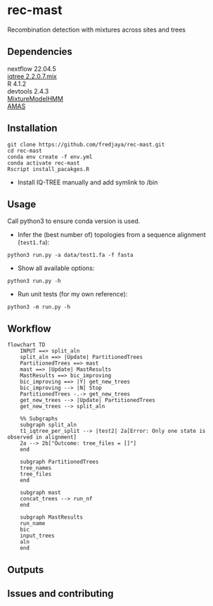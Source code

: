 # rec-mast
Recombination detection with mixtures across sites and trees

## Dependencies  
nextflow 22.04.5  
[iqtree 2.2.0.7.mix](https://github.com/iqtree/iqtree2/releases/tag/v2.2.0.7.mx)  
R 4.1.2  
devtools 2.4.3  
[MixtureModelHMM](https://github.com/fredjaya/MixtureModelHMM)  
[AMAS](https://github.com/marekborowiec/AMAS)  

## Installation  

```
git clone https://github.com/fredjaya/rec-mast.git
cd rec-mast
conda env create -f env.yml
conda activate rec-mast
Rscript install_pacakges.R
```

- Install IQ-TREE manually and add symlink to /bin  

## Usage  
Call python3 to ensure conda version is used.  

- Infer the (best number of) topologies from a sequence alignment (`test1.fa`):  
```
python3 run.py -a data/test1.fa -f fasta
```  

- Show all available options:  
```
python3 run.py -h  
```

- Run unit tests (for my own reference):  
```
python3 -m run.py -h  
```

## Workflow  
```mermaid
flowchart TD
	INPUT ==> split_aln
	split_aln ==> |Update| PartitionedTrees
	PartitionedTrees ==> mast
	mast ==> |Update| MastResults
	MastResults ==> bic_improving
	bic_improving ==> |Y| get_new_trees
	bic_improving --> |N| Stop
	PartitionedTrees -.-> get_new_trees
	get_new_trees --> |Update| PartitionedTrees
	get_new_trees --> split_aln

	%% Subgraphs
	subgraph split_aln
	t1_iqtree_per_split --> |test2| 2a[Error: Only one state is observed in alignment]
	2a --> 2b["Outcome: tree_files = []"]
	end
	
	subgraph PartitionedTrees
	tree_names
	tree_files
	end
	
	subgraph mast
	concat_trees --> run_nf
	end
	
	subgraph MastResults
	run_name
	bic
	input_trees
	aln
	end
```

## Outputs  

## Issues and contributing  

